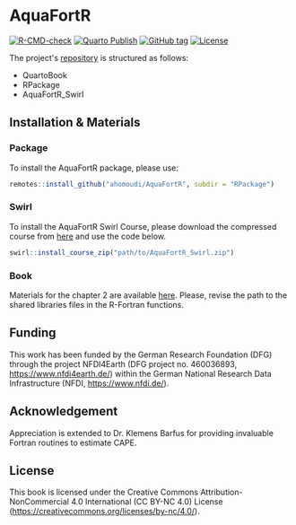 # AquaFortR

<!-- badges: start -->
[![R-CMD-check](https://github.com/ahomoudi/AquaFortR/actions/workflows/R-CMD-check.yaml/badge.svg)](https://github.com/ahomoudi/AquaFortR/actions/workflows/R-CMD-check.yaml)
[![Quarto Publish](https://github.com/ahomoudi/AquaFortR/workflows/Quarto%20Publish/badge.svg)](https://github.com/ahomoudi/AquaFortR/actions?query=workflow:"Quarto+Publish")
[![GitHub tag](https://img.shields.io/github/tag/ahomoudi/AquaFortR?include_prereleases=&sort=semver&color=blue)](https://github.com/ahomoudi/AquaFortR/releases/)
[![License](https://img.shields.io/badge/License-CCBY-blue)](#license)
<!-- badges: end -->


The project's [repository](https://github.com/ahomoudi/AquaFortR/) is structured as follows:

 - QuartoBook  
 - RPackage  
 - AquaFortR_Swirl

## Installation & Materials

### Package

To install the AquaFortR package, please use: 

```r
remotes::install_github("ahomoudi/AquaFortR", subdir = "RPackage")
```
### Swirl
To install the AquaFortR Swirl Course, please download the compressed course from 
<a href="AquaFortR_Swirl.zip">here</a> and use the code below. 

```r
swirl::install_course_zip("path/to/AquaFortR_Swirl.zip")
```

### Book 

Materials for the chapter 2 are available <a href="AquaFortR_Codes.zip">here</a>. Please, 
revise the path to the shared libraries files in the R-Fortran functions.


## Funding

This work has been funded by the German Research Foundation (DFG) through the 
project NFDI4Earth (DFG project no. 460036893, <https://www.nfdi4earth.de/>) 
within the German National Research Data Infrastructure (NFDI, <https://www.nfdi.de/>).

<!-- ## Citation -->

<!-- ``` -->
<!-- @book{AquaFortR, -->
<!--   author = {Ahmed Homoudi}, -->
<!--   year = 2024, -->
<!--   title = {AquaFortR: Streamlining Atmospheric Science, Oceanography, Climate, and Water Research with Fortran-accelerated {R}}, -->
<!--   URL = {https://doi.org/10.5281/zenodo.xxxxxxx}, -->
<!--   doi = {10.5281/zenodo.xxxxxxxx} -->
<!-- } -->
<!-- ``` -->

## Acknowledgement

Appreciation is extended to Dr. Klemens Barfus for providing invaluable 
Fortran routines to estimate CAPE. 

## License

This book is licensed under the Creative Commons Attribution-NonCommercial 4.0 
International (CC BY-NC 4.0) License (<https://creativecommons.org/licenses/by-nc/4.0/>).


<!---  setwd("C:\\Projects\\AquaFortR") --->
